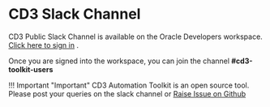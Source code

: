 # CD3 Slack Channel


CD3 Public Slack Channel is available on the Oracle Developers workspace. <a href="https://join.slack.com/t/oracledevs/shared_invite/zt-2lfv28k9i-fXiYiHcdh3Amsf6cVXvZTQ"><u>Click here to sign in</u></a> .

Once you are signed into the workspace, you can join the channel <b> #cd3-toolkit-users </b>


!!! Important "Important"
    CD3 Automation Toolkit is an open source tool.<br> Please post your queries on the slack channel or <a href="https://github.com/oracle-devrel/terraform-oci-cd3/issues"><u>Raise Issue on Github</u></a>
